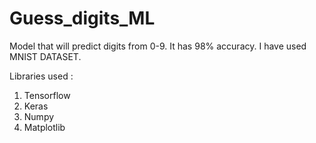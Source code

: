 # Guess_digits_ML

Model that will predict digits from 0-9. It has 98% accuracy. I have used MNIST DATASET.

Libraries used :
1. Tensorflow
2. Keras
3. Numpy
4. Matplotlib
